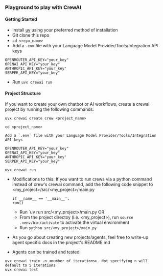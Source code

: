 ### Playground to play with CrewAI

#### Getting Started
- Install [uv](https://github.com/astral-sh/uv) using your preferred method of installation
- Git clone this repo
- `cd <repo_name>`
- Add a `.env` file with your Language Model Provider/Tools/Integration API keys
```
OPENROUTER_API_KEY="your_key"
OPENAI_API_KEY="your_key"
ANTHROPIC_API_KEY="your_key"
SERPER_API_KEY="your_key"
```
- Run `uvx crewai run`

#### Project Structure
If you want to create your own chatbot or AI workflows, create a crewai project by running the following commands:
```
uvx crewai create crew <project_name>

cd <project_name>

Add a `.env` file with your Language Model Provider/Tools/Integration API keys

OPENROUTER_API_KEY="your_key"
OPENAI_API_KEY="your_key"
ANTHROPIC_API_KEY="your_key"
SERPER_API_KEY="your_key"

uvx crewai run
```

- Modifications to this: If you want to run crews via a python command instead of crew's crewai command, add the following code snippet to <my_project>/src/<my_project>/main.py
    ```
    if __name__ == '__main__':
    run()
    ```
    - Run `uv run src/<my_project>/main.py
    OR 
    - From the project directoy (i.e. <my_project>), run `source .venv/bin/activate` to activate the virtual environment
    - Run `python src/<my_project>/main.py`

- As you go about creating new projects/agents, feel free to write-up agent specific docs in the project's README.md

- Agents can be trained and tested 
```
uvx crewai train -n <number of iterations>. Not specifying n will default to 5 iterations
uvx crewai test
```
